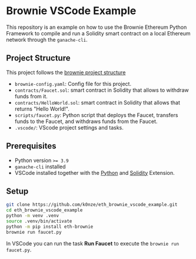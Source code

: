 # Brownie VSCode Example

This repository is an example on how to use the Brownie Ethereum Python Framework to compile and run a Solidity smart contract on a local Ethereum network through the `ganache-cli`.

## Project Structure

This project follows the [brownie project structure](https://eth-brownie.readthedocs.io/en/stable/structure.html)

* `brownie-config.yaml`: Config file for this project.
* `contracts/Faucet.sol`: smart contract in Solidity that allows to withdraw funds from it.
* `contracts/HelloWorld.sol`: smart contract in Solidity that allows that returns "Hello World!".
* `scripts/faucet.py`: Python script that deploys the Faucet, transfers funds to the Faucet, and withdraws funds from the Faucet.
* `.vscode/`: VScode project settings and tasks.

## Prerequisites

 * Python version `>= 3.9`
 * `ganache-cli` installed
 * VSCode installed together with the [Python](https://marketplace.visualstudio.com/items?itemName=ms-python.python) and [Solidity](https://marketplace.visualstudio.com/items?itemName=JuanBlanco.solidity) Extension.

## Setup

```bash
git clone https://github.com/k0nze/eth_brownie_vscode_example.git
cd eth_brownie_vscode_example
python -m venv .venv
source .venv/bin/activate
python -m pip install eth-brownie
brownie run faucet.py
```

In VSCode you can run the task **Run Faucet** to execute the `brownie run faucet.py`.